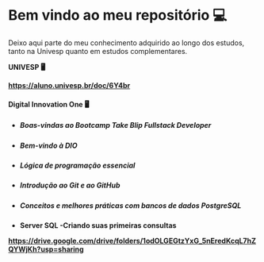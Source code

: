 # Bem vindo ao meu repositório :computer:

Deixo aqui parte do meu conhecimento adquirido ao longo dos estudos, tanto na Univesp quanto em estudos complementares.



**UNIVESP :desktop_computer:**

**https://aluno.univesp.br/doc/6Y4br**



#### **Digital Innovation One :desktop_computer:**

- ##### Boas-vindas ao Bootcamp Take Blip Fullstack Developer

- ##### Bem-vindo à DIO

- ##### Lógica de programação essencial

- ##### Introdução ao Git e ao GitHub

- ##### Conceitos e melhores práticas com bancos de dados PostgreSQL

- **Server SQL -Criando suas primeiras consultas**

**https://drive.google.com/drive/folders/1odOLGEGtzYxG_5nEredKcqL7hZQYWjKh?usp=sharing**



